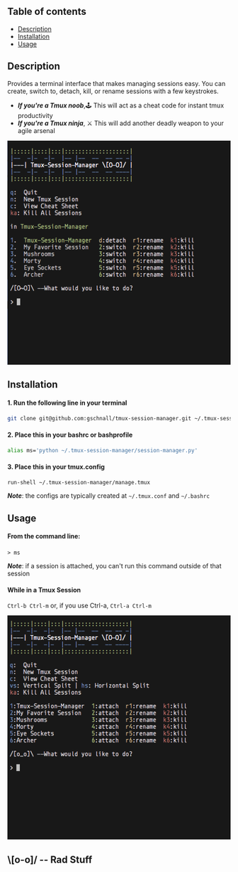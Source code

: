 ## Table of contents
- [Description](#description)
- [Installation](#installation)
- [Usage](#usage)

## Description
Provides a terminal interface that makes managing sessions easy. You can create, switch to, detach, kill, or rename sessions with a few keystrokes. 

- ***If you're a Tmux noob***,🕹️ This will act as a cheat code for instant tmux productivity
- ***If you're a Tmux ninja***, ⚔️ This will add another deadly weapon to your agile arsenal

![Alt text](./screen_shots/screen_shot_1.png?raw=true "Screen Shot 1")

## Installation
#### 1. Run the following line in your terminal
```bash 
git clone git@github.com:gschnall/tmux-session-manager.git ~/.tmux-session-manager
```
#### 2. Place this in your bashrc or bashprofile
```bash
alias ms='python ~/.tmux-session-manager/session-manager.py'
```
#### 3. Place this in your tmux.config 
```
run-shell ~/.tmux-session-manager/manage.tmux
```
***Note***: the configs are typically created at `~/.tmux.conf` and `~/.bashrc`

## Usage
#### From the command line:
`> ms`

***Note***: if a session is attached, you can't run this command outside of that session 

#### While in a Tmux Session
`Ctrl-b Ctrl-m`
or, if you use Ctrl-a,
`Ctrl-a Ctrl-m`

![Alt text](./screen_shots/screen_shot_2.png?raw=true "Screen Shot 2")

## \\[o-o]/ -- Rad Stuff
